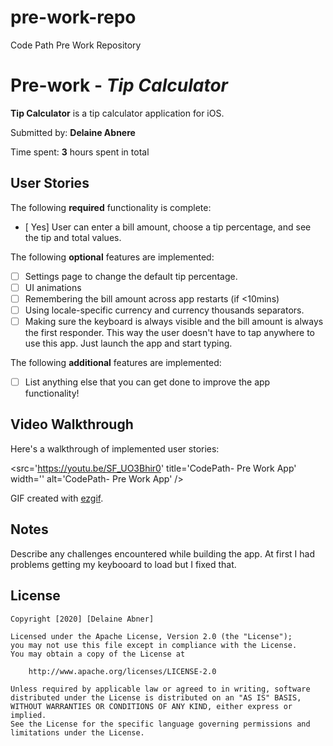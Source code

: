 # pre-work-repo
Code Path Pre Work Repository

# Pre-work - *Tip Calculator*

**Tip Calculator** is a tip calculator application for iOS.

Submitted by: **Delaine Abnere**

Time spent: **3** hours spent in total

## User Stories

The following **required** functionality is complete:

* [ Yes] User can enter a bill amount, choose a tip percentage, and see the tip and total values.

The following **optional** features are implemented:
* [ ] Settings page to change the default tip percentage.
* [ ] UI animations
* [ ] Remembering the bill amount across app restarts (if <10mins)
* [ ] Using locale-specific currency and currency thousands separators.
* [ ] Making sure the keyboard is always visible and the bill amount is always the first responder. This way the user doesn't have to tap anywhere to use this app. Just launch the app and start typing.

The following **additional** features are implemented:

- [ ] List anything else that you can get done to improve the app functionality!

## Video Walkthrough 

Here's a walkthrough of implemented user stories:

<src='https://youtu.be/SF_UO3Bhir0' title='CodePath- Pre Work App' width='' alt='CodePath- Pre Work App' />

GIF created with [ezgif](ezgif.com).

## Notes

Describe any challenges encountered while building the app.
At first I had problems getting my keybooard to load but I fixed that.

## License

    Copyright [2020] [Delaine Abner]

    Licensed under the Apache License, Version 2.0 (the "License");
    you may not use this file except in compliance with the License.
    You may obtain a copy of the License at

        http://www.apache.org/licenses/LICENSE-2.0

    Unless required by applicable law or agreed to in writing, software
    distributed under the License is distributed on an "AS IS" BASIS,
    WITHOUT WARRANTIES OR CONDITIONS OF ANY KIND, either express or implied.
    See the License for the specific language governing permissions and
    limitations under the License.
